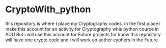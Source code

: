 # CryptoWith_python
this repository is where I place my Cryptography codes.
in the first place i make this account for an activity for Cryptography whis python cource in AOU
But i will use this account for Future projects 
for know this repository will have one crypto code and i will work on aother cyphers in the Future
